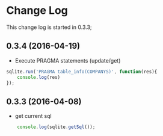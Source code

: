 # Change Log
This change log is started in 0.3.3;

## 0.3.4 (2016-04-19)
- Execute PRAGMA statements (update/get)
```js
sqlite.run('PRAGMA table_info(COMPANYS)', function(res){
	console.log(res)
});
```

## 0.3.3 (2016-04-08)
- get current sql
```js
	console.log(sqlite.getSql());
```

